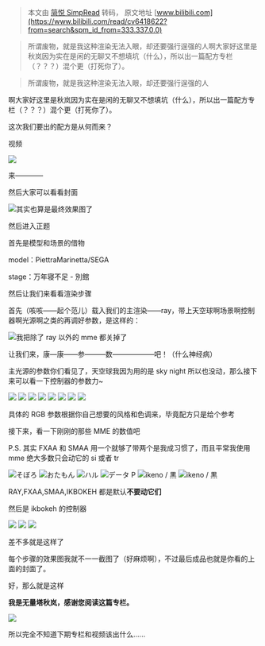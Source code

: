 > 本文由 [简悦 SimpRead](http://ksria.com/simpread/) 转码， 原文地址 [www.bilibili.com](https://www.bilibili.com/read/cv6418622?from=search&spm_id_from=333.337.0.0)

> 所谓废物，就是我这种渲染无法入眼，却还要强行逞强的人啊大家好这里是秋岚因为实在是闲的无聊又不想填坑（什么），所以出一篇配方专栏（？？？）混个更（打死你了）。

> 所谓废物，就是我这种渲染无法入眼，却还要强行逞强的人  

啊大家好这里是秋岚因为实在是闲的无聊又不想填坑（什么），所以出一篇配方专栏（？？？）混个更（打死你了）。

这次我们要出的配方是从何而来？

视频

![](http://i0.hdslb.com/bfs/article/card/1-1card200907677_web.png)

来————  

然后大家可以看看封面

![](http://i0.hdslb.com/bfs/article/watermark/38355cc97a1b02254b321a0923e7bf0206cddd9b.png@942w_498h_progressive.webp)其实也算是最终效果图了

然后进入正题

首先是模型和场景的借物

model：PiettraMarinetta/SEGA

stage：万年寝不足 - 別館

然后让我们来看看渲染步骤

首先（咳咳——起个范儿）载入我们的主渲染——ray，带上天空球啊场景啊控制器啊光源啊之类的再调好参数，是这样的：

![](http://i0.hdslb.com/bfs/article/9b8348f6910a45d50a5276c6e750859ac2f3d6ec.png@942w_506h_progressive.webp)我把除了 ray 以外的 mme 都关掉了

让我们来，康—康——参———数——————吧！（什么神经病）

主光源的参数你们看见了，天空球我因为用的是 sky night 所以也没动，那么接下来可以看一下控制器的参数力~

![](http://i0.hdslb.com/bfs/article/558b076013dfc728f0ee864f6a462c98f994b1d9.png@254w_126h_progressive.webp) ![](http://i0.hdslb.com/bfs/article/24e89d019a832c51ea69359df4e5354299821aab.png@263w_135h_progressive.webp) ![](http://i0.hdslb.com/bfs/article/7bd82ad824bdb25e8a42609a69cd96c8347b69f2.png@266w_140h_progressive.webp) ![](http://i0.hdslb.com/bfs/article/93a34fbcf0acabe6ef6adc4d765386c4a76b1e81.png@248w_128h_progressive.webp) ![](http://i0.hdslb.com/bfs/article/ab032d2bb7bd515101da9107d5e3b02e636e5e0c.png@252w_132h_progressive.webp) ![](http://i0.hdslb.com/bfs/article/39bbb52cc70f7dd76ea81d549ee1a06bc6a2f32e.png@258w_128h_progressive.webp) ![](http://i0.hdslb.com/bfs/article/fb8a78c514da8009aabd45dfcf38de41e3248339.png@260w_140h_progressive.webp) ![](http://i0.hdslb.com/bfs/article/e27c139bb4e0e74bbe22f60c766fc014c481d9db.png@254w_138h_progressive.webp)

具体的 RGB 参数根据你自己想要的风格和色调来，毕竟配方只是给个参考

接下来，看一下刚刚的那些 MME 的数值吧

P.S. 其实 FXAA 和 SMAA 用一个就够了带两个是我成习惯了，而且平常我使用 mme 绝大多数只会动它的 si 或者 tr

![](http://i0.hdslb.com/bfs/article/6538d96a420002f2b62a1736b769a4c33fdcc389.png@363w_299h_progressive.webp)そぼろ ![](http://i0.hdslb.com/bfs/article/8e2d564bf4a3b18a7f70096bae4f5704ca5e0125.png@374w_299h_progressive.webp)おたもん ![](http://i0.hdslb.com/bfs/article/9e18a43a9288364ae0ff5f7123e4683947d31798.png@371w_294h_progressive.webp)ハル ![](http://i0.hdslb.com/bfs/article/54c06c8b3e37f36b1147257dacc944daae992e44.png@372w_294h_progressive.webp)データ P ![](http://i0.hdslb.com/bfs/article/5a421dec028039941ef18b18ff8342157d277015.png@374w_302h_progressive.webp)ikeno / 黒 ![](http://i0.hdslb.com/bfs/article/0761bac2845d56b5a2bebb211a35b109d9ec8adf.png@369w_297h_progressive.webp)ikeno / 黒

RAY,FXAA,SMAA,IKBOKEH 都是默认**不要动它们**

然后是 ikbokeh 的控制器

![](http://i0.hdslb.com/bfs/article/eebf3e82cb31bf6b9ce902b0606dab7f1861fdc7.png@248w_144h_progressive.webp) ![](http://i0.hdslb.com/bfs/article/34214b43a3e215cdcd846704cc4ce69809a12490.png@260w_152h_progressive.webp) ![](http://i0.hdslb.com/bfs/article/3fc56c1b8b804da6eaee9ba73ffa1e3611e77738.png@257w_152h_progressive.webp)

差不多就是这样了

每个步骤的效果图我就不一一截图了（好麻烦啊），不过最后成品也就是你看的上面的封面了。  

好，那么就是这样

**我是无量塔秋岚，感谢您阅读这篇专栏。**  

![](http://i0.hdslb.com/bfs/article/02db465212d3c374a43c60fa2625cc1caeaab796.png)

所以完全不知道下期专栏和视频该出什么......